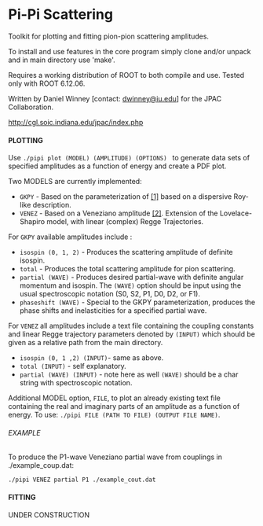 # Pi-Pi Scattering

Toolkit for plotting and fitting pion-pion scattering amplitudes.

To install and use features in the core program simply clone and/or unpack and in main directory use 'make'.

Requires a working distribution of ROOT to both compile and use. Tested only with ROOT 6.12.06.

Written by Daniel Winney [contact: dwinney@iu.edu] for the JPAC Collaboration.

http://cgl.soic.indiana.edu/jpac/index.php

#### PLOTTING
Use ``./pipi plot (MODEL) (AMPLITUDE) (OPTIONS) `` to generate data sets of specified amplitudes as a function of energy and create a PDF plot.

Two MODELS are currently implemented:

 * ``GKPY`` - Based on the parameterization of [[1]](https://journals.aps.org/prd/abstract/10.1103/PhysRevD.83.074004) based on a dispersive Roy-like description.
 * ``VENEZ`` - Based on a Veneziano amplitude [[2]](https://www.sciencedirect.com/science/article/pii/S0370269314006376). Extension of the Lovelace-Shapiro model, with linear (complex) Regge Trajectories.

For ``GKPY`` available amplitudes include :
 * ``isospin (0, 1, 2)`` - Produces the scattering amplitude of definite isospin.
 * ``total`` - Produces the total scattering amplitude for pion scattering.
 * ``partial (WAVE)`` - Produces desired partial-wave with definite angular momentum and isospin. The ``(WAVE)`` option should be input using the usual spectroscopic notation (S0, S2, P1, D0, D2, or F1).
 * ``phaseshift (WAVE)`` - Special to the GKPY parameterization, produces the phase shifts and inelasticities for a specified partial wave.

For ``VENEZ`` all amplitudes include a text file containing the coupling constants and linear Regge trajectory parameters denoted by ``(INPUT)`` which should be given as a relative path from the main directory.
 * ``isospin (0, 1 ,2) (INPUT)``- same as above.
 * ``total (INPUT)`` - self explanatory.
 * ``partial (WAVE) (INPUT)`` - note here as well ``(WAVE)`` should be a char string with spectroscopic notation.

Additional MODEL option, ``FILE``, to plot an already existing text file containing the real and imaginary parts of an amplitude as a function of energy.
To use: ``./pipi FILE (PATH TO FILE) (OUTPUT FILE NAME)``.

###### EXAMPLE
To produce the P1-wave Veneziano partial wave from couplings in ./example_coup.dat:
```
./pipi VENEZ partial P1 ./example_cout.dat 
```

#### FITTING
UNDER CONSTRUCTION
